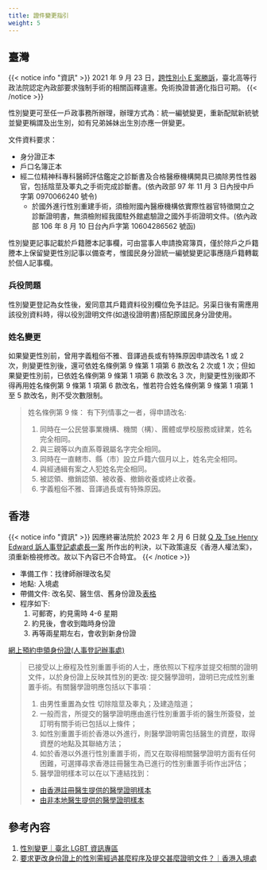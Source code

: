 ```yaml
---
title: 證件變更指引
weight: 5
---
```


## 臺灣

{{< notice info "資訊" >}}
2021 年 9 月 23 日，[跨性別小 E 案勝訴](https://udn.com/news/story/7266/576873)，臺北高等行政法院認定內政部要求強制手術的相關函釋違憲。免術換證普適化指日可期。
{{< /notice >}}

性別變更可至任一戶政事務所辦理，辦理方式為：統一編號變更，重新配賦新統號並變更稱謂及出生別，如有兄弟姊妹出生別亦應一併變更。

文件資料要求：

- 身分證正本
- 戶口名簿正本
- 經二位精神科專科醫師評估鑑定之診斷書及合格醫療機構開具已摘除男性性器官，包括陰莖及睪丸之手術完成診斷書。(依內政部 97 年 11 月 3 日內授中戶字第 0970066240 號令)
  - 於國外進行性別重建手術，須檢附國內醫療機構依實際性器官特徵開立之診斷證明書，無須檢附經我國駐外館處驗證之國外手術證明文件。(依內政部 106 年 8 月 10 日台內戶字第 10604286562 號函)

性別變更記事記載於戶籍謄本記事欄，可由當事人申請換寫簿頁，僅於除戶之戶籍謄本上保留變更性別記事以備查考，惟國民身分證統一編號變更記事應隨戶籍轉載於個人記事欄。

### 兵役問題

性別變更登記為女性後，爰同意其戶籍資料役別欄位免予註記。另渠日後有需應用該役別資料時，得以役別證明文件(如退役證明書)搭配原國民身分證使用。

### 姓名變更

如果變更性別前，曾用字義粗俗不雅、音譯過長或有特殊原因申請改名 1 或 2 次，則變更性別後，還可依姓名條例第 9 條第 1 項第 6 款改名 2 次或 1 次；但如果變更性別前，已依姓名條例第 9 條第 1 項第 6 款改名 3 次，則變更性別後即不得再用姓名條例第 9 條第 1 項第 6 款改名，惟若符合姓名條例第 9 條第 1 項第 1 至 5 款改名，則不受次數限制。

> 姓名條例第 9 條：
> 有下列情事之一者，得申請改名:
>
> 1. 同時在一公民營事業機構、機關（構）、團體或學校服務或肄業，姓名完全相同。
> 2. 與三親等以內直系尊親屬名字完全相同。
> 3. 同時在一直轄市、縣（市）設立戶籍六個月以上，姓名完全相同。
> 4. 與經通緝有案之人犯姓名完全相同。
> 5. 被認領、撤銷認領、被收養、撤銷收養或終止收養。
> 6. 字義粗俗不雅、音譯過長或有特殊原因。

## 香港

{{< notice info "資訊" >}}
因應終審法院於 2023 年 2 月 6 日就 [Q 及 Tse Henry Edward 訴人事登記處處長一案](https://hk01.com/article/864362) 所作出的判決，以下政策違反《香港人權法案》，須重新檢視修改。故以下內容已不合時宜。
{{< /notice >}}

- 準備工作：找律師辦理改名契
- 地點: 入境處
- 帶備文件: 改名契、醫生信、舊身份證及[表格](http://www.immd.gov.hk/pdforms/rop73.pdf)
- 程序如下:
  1. 可郵寄，約見需時 4-6 星期
  1. 約見後，會收到臨時身份證
  1. 再等兩星期左右，會收到新身份證

[網上預約申領身份證(人事登記辦事處)](http://www.gov.hk/tc/residents/immigration/idcard/hkic/bookregidcard.htm)

> 已接受以上療程及性別重置手術的人士，應依照以下程序並提交相關的證明文件，以於身份證上反映其性別的更改:
> 提交醫學證明，證明已完成性別重置手術。有關醫學證明應包括以下事項：
>
> 1. 由男性重置為女性
>    切除陰莖及睾丸；及建造陰道；
> 1. 一般而言，所提交的醫學證明應由進行性別重置手術的醫生所簽發，並訂明有關手術已包括以上條件；
> 1. 如性別重置手術於香港以外進行，則醫學證明需包括醫生的資歷，取得資歷的地點及其聯絡方法；
> 1. 如於香港以外進行性別重置手術，而又在取得相關醫學證明方面有任何困難，可選擇尋求香港註冊醫生為已進行的性別重置手術作出評估；
> 1. 醫學證明樣本可以在以下連結找到：
>
> - [由香港註冊醫生提供的醫學證明樣本](https://www.gov.hk/tc/residents/immigration/images/pdf/AnnexI_Chi.pdf)
> - [由非本地醫生提供的醫學證明樣本](https://www.gov.hk/tc/residents/immigration/images/pdf/AnnexII_Chi.pdf)

## 參考內容

1. [性別變更｜臺北 LGBT 資訊專區](https://lgbt.gov.taipei/cp.aspx?n=7141B7FAB560582E)
1. [要求更改身份證上的性別需經過甚麼程序及提交甚麼證明文件？｜香港入境處](https://www.immd.gov.hk/hkt/faq/faq_hkic.html#q22)
